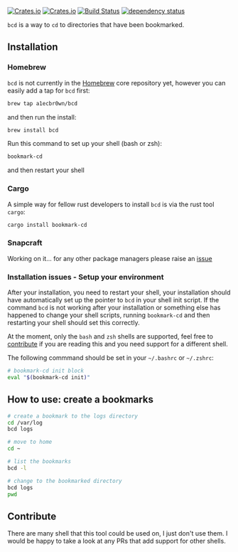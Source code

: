 <!-- markdownlint-configure-file {
  "MD033": false,
  "MD041": false
} -->

[![Crates.io](https://img.shields.io/crates/l/bookmark-cd)](https://github.com/a1ecbr0wn/bcd/blob/main/LICENSE) [![Crates.io](https://img.shields.io/crates/v/bookmark-cd)](https://crates.io/crates/bookmark-cd) [![Build Status](https://github.com/a1ecbr0wn/bcd/workflows/CI%20Build/badge.svg)](https://github.com/a1ecbr0wn/bcd/actions/workflows/build.yml) [![dependency status](https://deps.rs/repo/github/a1ecbr0wn/bcd/status.svg)](https://deps.rs/repo/github/a1ecbr0wn/bcd)

`bcd` is a way to `cd` to directories that have been bookmarked.

## Installation

### Homebrew

`bcd` is not currently in the [Homebrew](https://brew.sh/) core repository yet, however you can easily add a tap for `bcd` first:

``` sh
brew tap a1ecbr0wn/bcd
```

and then run the install:

``` sh
brew install bcd
```

Run this command to set up your shell (bash or zsh):

``` sh
bookmark-cd
```

and then restart your shell

### Cargo

A simple way for fellow rust developers to install `bcd` is via the rust tool `cargo`:

``` bash
cargo install bookmark-cd
```

### Snapcraft

Working on it...  for any other package managers please raise an [issue](https://github.com/a1ecbr0wn/bcd/issues)

### Installation issues - Setup your environment

After your installation, you need to restart your shell, your installation should have automatically set up the pointer to `bcd` in your shell init script.  If the command `bcd` is not working after your installation or something else has happened to change your shell scripts, running `bookmark-cd` and then restarting your shell should set this correctly.

At the moment, only the `bash` and `zsh` shells are supported, feel free to [contribute](#contribute) if you are reading this
and you need support for a different shell.

The following commmand should be set in your `~/.bashrc` or `~/.zshrc`:

``` sh
# bookmark-cd init block
eval "$(bookmark-cd init)"   
```

## How to use: create a bookmarks

``` sh
# create a bookmark to the logs directory
cd /var/log
bcd logs

# move to home
cd ~

# list the bookmarks
bcd -l

# change to the bookmarked directory
bcd logs
pwd
```

## Contribute

There are many shell that this tool could be used on, I just don't use them.  I would be happy to take a look at any
PRs that add support for other shells.

